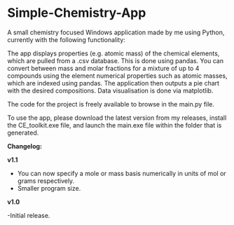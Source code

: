 # Simple-Chemistry-App 

A small chemistry focused Windows application made by me using Python, currently with the following functionality:

The app displays properties (e.g. atomic mass) of the chemical elements, which are pulled from a .csv database. This is done using pandas.
You can convert between mass and molar fractions for a mixture of up to 4 compounds using the element numerical properties such as atomic masses, which are indexed using pandas. The application then outputs a pie chart with the desired compositions. Data visualisation is done via matplotlib.

The code for the project is freely available to browse in the main.py file. 

To use the app, please download the latest version from my releases, install the CE_toolkit.exe file, and launch the main.exe file within the folder that is generated.

<b>Changelog:</b>

<b>v1.1</b>

- You can now specify a mole or mass basis numerically in units of mol or grams respectively.
- Smaller program size.

<b>v1.0</b>

-Initial release.


